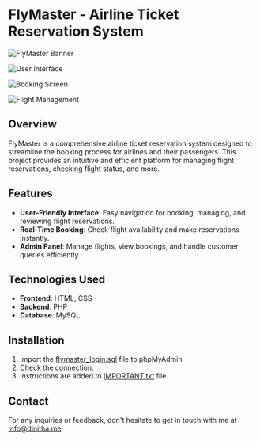 # FlyMaster - Airline Ticket Reservation System

![FlyMaster Banner](https://github.com/user-attachments/assets/5b58d070-8e59-4332-9e10-b48f05570e76)

![User Interface](https://github.com/user-attachments/assets/38233fbb-ad78-4781-9d33-54272a2ae51d)

![Booking Screen](https://github.com/user-attachments/assets/0471f751-fffa-4196-8725-c095a4832a30)

![Flight Management](https://github.com/user-attachments/assets/bd999ba2-8a36-40da-aaf1-0edea8a1d47b)

## Overview

FlyMaster is a comprehensive airline ticket reservation system designed to streamline the booking process for airlines and their passengers. This project provides an intuitive and efficient platform for managing flight reservations, checking flight status, and more.

## Features

- **User-Friendly Interface**: Easy navigation for booking, managing, and reviewing flight reservations.
- **Real-Time Booking**: Check flight availability and make reservations instantly.
- **Admin Panel**: Manage flights, view bookings, and handle customer queries efficiently.

## Technologies Used

- **Frontend**: HTML, CSS
- **Backend**: PHP
- **Database**: MySQL

## Installation

1. Import the [flymaster_login.sql](https://github.com/DinithaFdo/FlyMaster/blob/main/flymaster_login.sql) file to phpMyAdmin
2. Check the connection.
3. Instructions are added to [IMPORTANT.txt](https://github.com/DinithaFdo/FlyMaster/blob/main/IMPORTANT.txt) file

## Contact

For any inquiries or feedback, don't hesitate to get in touch with me at [info@dinitha.me](mailto:info@dinitha.me)
